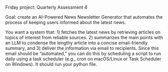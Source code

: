 Friday project: Quarterly Assessment 4

Goal: create an AI-Powered News Newsletter Generator that automates the process of keeping users informed about the latest news.

You want a system that:
    1) fetches the latest news by retrieving articles on topics of interest from reliable sources. 
    2) summarizes the main points with an LLM to condense the lengthy article into a concise email-friendly summary, and 
    3) deliver the information via email to recipients. Since this email should be “automated,” you can do this by scheduling a script to
    run daily using a task scheduler (e.g., cron on macOS/Linux or Task Scheduler on Windows). It should run your python file.
